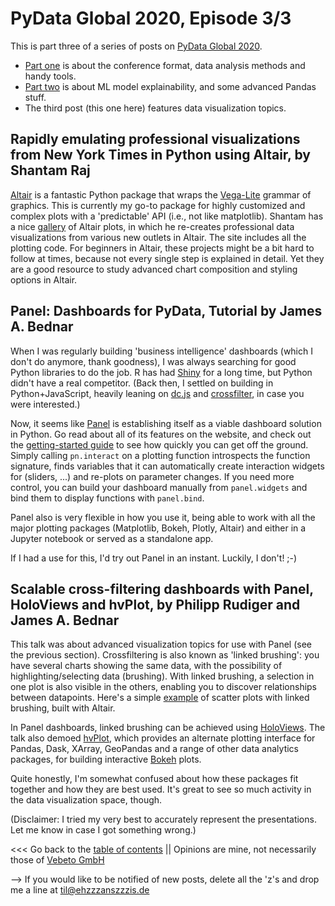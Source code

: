 # PyData Global 2020, Episode 3/3

This is part three of a series of posts on [PyData Global 2020](https://global.pydata.org/).

* [Part one](pydataglobal2020_1.md) is about the conference format, data analysis methods and handy tools.
* [Part two](pydataglobal2020_2.md) is about ML model explainability, and some advanced Pandas stuff.
* The third post (this one here) features data visualization topics.


## Rapidly emulating professional visualizations from New York Times in Python using Altair, by Shantam Raj

[Altair](https://altair-viz.github.io/) is a fantastic Python package that wraps the [Vega-Lite](https://vega.github.io/vega-lite/) grammar of graphics.
This is currently my go-to package for highly customized and complex plots with a 'predictable' API (i.e., not like matplotlib).
Shantam has a nice [gallery](https://armsp.github.io/covidviz/) of Altair plots, in which he re-creates professional data visualizations
from various new outlets in Altair.
The site includes all the plotting code.
For beginners in Altair, these projects might be a bit hard to follow at times, because not every single step is explained in detail.
Yet they are a good resource to study advanced chart composition and styling options in Altair.



## Panel: Dashboards for PyData, Tutorial by James A. Bednar

When I was regularly building 'business intelligence' dashboards (which I don't do anymore, thank goodness), 
I was always searching for good Python libraries to do the job.
R has had [Shiny](https://shiny.rstudio.com/) for a long time, but Python didn't have a real competitor.
(Back then, I settled on building in Python+JavaScript, heavily leaning on [dc.js](https://dc-js.github.io/dc.js/)
and [crossfilter](https://github.com/crossfilter/crossfilter), in case you were interested.)

Now, it seems like [Panel](https://panel.holoviz.org/) is establishing itself as a viable dashboard solution in Python.
Go read about all of its features on the website, and check out the [getting-started guide](https://panel.holoviz.org/getting_started/index.html)
to see how quickly you can get off the ground.
Simply calling `pn.interact` on a plotting function introspects the function signature,
finds variables that it can automatically create interaction widgets for (sliders, ...)
and re-plots on parameter changes.
If you need more control, you can build your dashboard manually from `panel.widgets` and bind them to display functions with `panel.bind`.

Panel also is very flexible in how you use it, being able to work with all the major plotting packages 
(Matplotlib, Bokeh, Plotly, Altair) and either in a Jupyter notebook or served as a standalone app.

If I had a use for this, I'd try out Panel in an instant. Luckily, I don't! ;-)



## Scalable cross-filtering dashboards with Panel, HoloViews and hvPlot, by Philipp Rudiger and James A. Bednar

This talk was about advanced visualization topics for use with Panel (see the previous section).
Crossfiltering is also known as 'linked brushing': you have several charts showing the same data, with the
possibility of highlighting/selecting data (brushing). With linked brushing, a selection in one plot is also
visible in the others, enabling you to discover relationships between datapoints.
Here's a simple [example](https://altair-viz.github.io/gallery/scatter_linked_brush.html) of scatter plots
with linked brushing, built with Altair.

In Panel dashboards, linked brushing can be achieved using [HoloViews](https://holoviews.org/).
The talk also demoed [hvPlot](https://hvplot.holoviz.org/), which provides an alternate plotting interface
for Pandas, Dask, XArray, GeoPandas and a range of other data analytics packages,
for building interactive [Bokeh](https://docs.bokeh.org/en/latest/) plots.

Quite honestly, I'm somewhat confused about how these packages fit together and how they are best used.
It's great to see so much activity in the data visualization space, though.



(Disclaimer: I tried my very best to accurately represent the presentations. Let me know in case I got something wrong.)



<<< Go back to the [table of contents](../README.md) || Opinions are mine, not necessarily those of [Vebeto GmbH](https://www.vebeto.de)

--> If you would like to be notified of new posts, delete all the 'z's and drop me a line at til@ehzzzanszzzis.de
